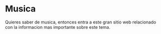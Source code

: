 # Musica
Quieres saber de musica, entonces entra a este gran sitio web relacionado con la informacion mas importante sobre este tema.
